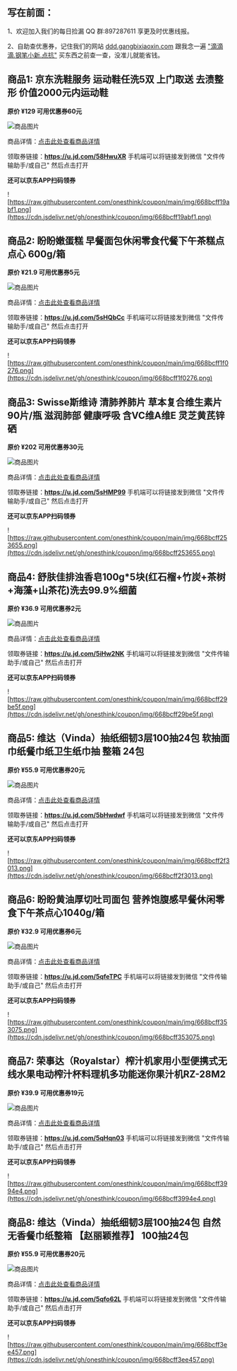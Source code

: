 ## 写在前面：

1、欢迎加入我们的每日捡漏 QQ 群:897287611 享更及时优惠线报。

2、自助查优惠券，记住我们的网站 [ddd.gangbixiaoxin.com](https://ddd.gangbixiaoxin.com) 跟我念一遍 ["滴滴滴.钢笔小新.点抗"](https://ddd.gangbixiaoxin.com) 买东西之前查一查，没准儿就能省钱。

## 商品1: 京东洗鞋服务 运动鞋任洗5双 上门取送 去渍整形 价值2000元内运动鞋

**原价 ¥129 可用优惠券60元**

![商品图片](http://img14.360buyimg.com/n1/jfs/t1/114841/8/24240/121358/62665ef2E508b1529/ea0713784ac0ec1a.jpg)

商品详情：[点击此处查看商品详情](https://union-click.jd.com/jdc?e=1003156031&amp;p=JF8BAacJK1olXwIDVF1eCU0fB18IGloUXgQLUl1dCEgnRzBQRQQlBENHFRxWFlVMWzBeTA9KQl1XSwwDVFVPRjtUBAJQAVsMFgQZBBkRQywBYQV1Jl9EPVsofzRcYjJfSR50XGgAVlk5DiJVVAdsGRlsOENiNVZKSEdjeh9tbChAGHBrBj0qayhVexpsSDlPPQRiJlYuahFFRw99Yzh3XFRJNCxUbS9jf218Q1JGP1x-Uz4CcC9sYAxLbARtP3JbMwIrbDxKVhZJRT9ONm1mVT4BcDJjZhtrbAViJFBhIwcIX3tDaGYPGihQAGVGIisueytgCmxWHlNTUQoyVW5eCUsQCmkPHVIQbTYCVG4LZksWAm4JElMSWAYyVW5dDkgWBm0BH18WXwQEZF5VD3vArtfdkerA1b_WytaKsezCitPchdMlbTYBZF5cCUkXB2gJGVslbQYBZF1tViUWUGkLGVlBXWhfHAwbVgNfWAENGVwWXwIGXG5fCUoVAV84KwkTHUULLgA9cxJRamp9bCRePFtVBhs8CSUVAWhsHTJXCm5mVhwkbQ53Ymc4G2s)

领取券链接：**https://u.jd.com/58HwuXR** 手机端可以将链接发到微信 "文件传输助手/或自己" 然后点击打开

**还可以京东APP扫码领券**

![https://raw.githubusercontent.com/onesthink/coupon/main/img/668bcff19abf1.png](https://cdn.jsdelivr.net/gh/onesthink/coupon/img/668bcff19abf1.png)

## 商品2: 盼盼嫩蛋糕 早餐面包休闲零食代餐下午茶糕点点心 600g/箱

**原价 ¥21.9 可用优惠券5元**

![商品图片](http://img14.360buyimg.com/n1/jfs/t1/149553/8/35124/176535/6684cadaF238ee5e8/825dc8638c322fdf.jpg)

商品详情：[点击此处查看商品详情](https://union-click.jd.com/jdc?e=1003156031&amp;p=JF8BAaUJK1olXwMKXFZdCk0RA18IGloVXAcEU1ZbDUInRzBQRQQlBENHFRxWFlVMWzBeTA9KQl1XSwwDVFVPRjtUBAJQAVsMFgQZBDd1diZJWzh0FnV9FV0NAE0SWGlUQzxqPWgAKTU9agp-ZCdaSBxiGUQLVRhKSEdjeh9tbDhyGXFdPA4pQTxLexpvYjlMIQR2HFc4ahF_RxttYwt3XGZJICxVey9jc21-eVJyP1x9EykCaCJsYAxLbAR9DnJhPwEpCTxKVhZJWDtNG1ZiI1dUcDJjYRt7UgdiNH5mIwcuX3tyXRhAYFJ-VGNyVywYdlVgVzVafRt1UQoyVW5eCUsQCmkPHVIQbTYCVG4fZgpWVi0LGlsSbQcyVFheCU4VCmkMG1oVWTYCXFlt3-av1uW5ztOsiZiKg-f63cKr1_GAK2slXjYCVV9fCE8QAm0IK2sVXjYBZAAzCRgRAG0MGlh7AE5QEhtUABl5Bm0PHlsXVQUyVl9cCkknM190eS5cHEZhNRUudwoUU2cOHgATAV5lKz4zCjZ8Yw1JcjxdD1VFIxofAUpRM284)

领取券链接：**https://u.jd.com/5sHQbCc** 手机端可以将链接发到微信 "文件传输助手/或自己" 然后点击打开

**还可以京东APP扫码领券**

![https://raw.githubusercontent.com/onesthink/coupon/main/img/668bcff1f0276.png](https://cdn.jsdelivr.net/gh/onesthink/coupon/img/668bcff1f0276.png)

## 商品3: Swisse斯维诗 清肺养肺片 草本复合维生素片90片/瓶 滋润肺部 健康呼吸 含VC维A维E 灵芝黄芪锌硒

**原价 ¥202 可用优惠券30元**

![商品图片](http://img14.360buyimg.com/n1/jfs/t1/232312/7/22134/126784/668a9c15Fd747c6be/1906f89a6c924717.jpg)

商品详情：[点击此处查看商品详情](https://union-click.jd.com/jdc?e=1003156031&amp;p=JF8BAaIJK1olXwMKUltZDEkWA18KGlgRWwECZBoCUBVIMzZNXhpXVhgcDwYCXhxDXHBTTkRHA1ocDBsJVFRORjNVFRlPGQoCLgMDATd1SgsPSVpFW3hDXSwoaBYeQilmGT59HnwDDjoNQwpWAwkJGQVqSkYOIAEtaz90eDF8byxzKlxAUTwkYzdgZypNfzlyPmUDFRw4cTxrYxh_RzlnPnphMBsYfyJkdA96eBxiJG5kIy06Sz1uWTdgRD9mKnR1PTcHXQlydxtqbChmH3J7JA4pUQJTex8cGS4BX3MyXB45dQ5HYQxoBS1TJ3NkEyE2ei0RVWMEK1olXgcCU1dbD00eBl84G1slDmhZAUIfThNVQTsMK1olXQABVVtfAU0TCmoNHWsVVQEyg_Pl3cGm1uexz8Wdir-lgdfh3NWfM184GGsVXAcAVFpaCUkXM18IGGsWbVhsVQ1VCEkTVmhmRhNHG0NXHFkzDUkTB2YKG1klXwcDVlxtOHsXeTJWEid3FGIFBl8NDjVWCh19ewYcHEBsVjs1SzEWWQtYUBpUXWADVgAiOEsn)

领取券链接：**https://u.jd.com/5sHMP99** 手机端可以将链接发到微信 "文件传输助手/或自己" 然后点击打开

**还可以京东APP扫码领券**

![https://raw.githubusercontent.com/onesthink/coupon/main/img/668bcff253655.png](https://cdn.jsdelivr.net/gh/onesthink/coupon/img/668bcff253655.png)

## 商品4: 舒肤佳排浊香皂100g*5块(红石榴+竹炭+茶树+海藻+山茶花)洗去99.9%细菌

**原价 ¥36.9 可用优惠券2元**

![商品图片](http://img14.360buyimg.com/n1/jfs/t1/231334/23/22054/166758/66826cabF2fdaeadb/8d82127749558c26.jpg)

商品详情：[点击此处查看商品详情](https://union-click.jd.com/jdc?e=1003156031&amp;p=JF8BAaMJK1olXwIDVV5UCk0QBl8IGloUWQQGVlZfDU8nRzBQRQQlBENHFRxWFlVMWzBeTA9KQl1XSwwDVFVPRjtUBAJQAVsMFgQZBDJKVAhcZitGCU1UNAAPejhBCxFObjwRH2gAPSwVVStDWRNPRy1UHWZJAzZKSEdjeh9tbChmGHF7KA4qQTxUexpvaTlPNQRiHFc5ahFnRwxtYCt3FAdJIAZUaC9kAm1reVJwP19QXD4VfzxsYAxLbARtDX9hIwArbDxKVhZJRT9dKntlM1YccDJjZhtrcBtiNH5RLS0iX3tDCypzbiBQGGNyFDY7QVVyVGcWQgtDUQoyVW5eCUsQCmkPHVIQbTYCVG4OZgpFUTRNQWsUbQYEV19YCkIRBG4IGF4lXQ4FZInwsJ6dsrqAoo-L1dG784vUtJ-Ji184K1glXQcDVl5ZD0oVA184G1glXjZcOl8ODRweC2pYdQZdD0BHAw5dZk4VB24OElIVbQQDVVxfOHsnejJffA9oLVVWHwg9VhllcDkAZR1gOgJAOlw0egNKYztSZxxJK0dCNBUKYHsXMw)

领取券链接：**https://u.jd.com/5iHw2NK** 手机端可以将链接发到微信 "文件传输助手/或自己" 然后点击打开

**还可以京东APP扫码领券**

![https://raw.githubusercontent.com/onesthink/coupon/main/img/668bcff29be5f.png](https://cdn.jsdelivr.net/gh/onesthink/coupon/img/668bcff29be5f.png)

## 商品5: 维达（Vinda）抽纸细韧3层100抽24包 软抽面巾纸餐巾纸卫生纸巾抽 整箱 24包

**原价 ¥55.9 可用优惠券20元**

![商品图片](http://img14.360buyimg.com/n1/jfs/t1/3506/23/20561/177790/668a9f6aF2545b30e/9ed9e82300ba5ee7.jpg)

商品详情：[点击此处查看商品详情](https://union-click.jd.com/jdc?e=1003156031&amp;p=JF8BAdsJK1olXwIDVV1eCE0QAF8IGloRWAADVV9VAUwUAl9MRANLAjZbERscSkAJHTRQRA1CCVkdDwtCWhVLHTdNTwcKBENeCVAfUg8bWC9jHyNUAgALMiYLTggfaC9QE1xeCHhXOlxZC09XVS4LSzBrWnh6Cj49AFxXDxtxaz5hPnFDIDctbTJ0AzF8GStNOWVmEioVUit1AhtOexBlOWFbIBcpekp-YSZ0Wzh3B2RgHSYbazlrZRgJbAxhJGJRIz1dTz9IcwtzfCcTOE5hIjkCViNFZRNvYjhcGWVrIDc9eyxTdAZwcjtMIkJiLQMrfAJgXBhqYzxiBE9CIDchWyhPYCh8Yj92KWVxFCo0dC9sY3sKbk8XKDZ7UiMacx5feQpzR0FcK3ZSKzVHVUhnD2M4GmsWXAYFXVhaDkISM18IG2tUMwYDVV1aDU4UM244G10WXAMAXVhaCE8RAl8IE1wliqu6gdTs3cOu1_GAzOKyiI--gMDVOHsnAF8IGloXXQIFVVxdOHsXAF8LKwV7XFUEV15ZARl5XidaXR5DCV1sUVxaAUwXB2k4GVoUXwQyZG4GSCATey5XHVJzJVBEF1Y2SBMfBCRdZQ57XwIBUB4LSUhHaBEPZSNLPWYKZF5t)

领取券链接：**https://u.jd.com/5bHwdwf** 手机端可以将链接发到微信 "文件传输助手/或自己" 然后点击打开

**还可以京东APP扫码领券**

![https://raw.githubusercontent.com/onesthink/coupon/main/img/668bcff2f3013.png](https://cdn.jsdelivr.net/gh/onesthink/coupon/img/668bcff2f3013.png)

## 商品6: 盼盼黄油厚切吐司面包 营养饱腹感早餐休闲零食下午茶点心1040g/箱

**原价 ¥32.9 可用优惠券6元**

![商品图片](http://img14.360buyimg.com/n1/jfs/t1/168079/6/41147/148245/6684c58dFac97fc79/205f5627f17a5894.jpg)

商品详情：[点击此处查看商品详情](https://union-click.jd.com/jdc?e=1003156031&amp;p=JF8BAaUJK1olXwMKXFdUDE0XBV8IGloUWgAHUVdeCU0nRzBQRQQlBENHFRxWFlVMWzBeTA9KQl1XSwwDVFVPRjtUBAJQAVsMFgQZBDBBUBcIbx9JXllVPwIvSS4VVw5hWSwWKGhQLCAKXiB0Bwl9czlTJE8DPwBKSEdjeh9tbChqHHFrNA0qUSxWexpvazlPDwR1Nlc4ahJnRw9TYCh3XHZJIDxUaC9kd21_eVNlP19qXClfeBhsYAxLbAR9DnJbLx4rbDxKVhZWQSxeIWFiVCEZcDJjZhtraB9iNHJRIAciX3tUBxRRXF9tIGVYIhcjWC1vBA5fejJlUQoyVW5eCUsQCmkPHVIQbTYCVG4fZgpWVi0LGlsSbQcyVFheCU4VCmkPHFoRVTYCXFlt3-av1uW5ztOsiZiKg-f63cKr1_GAK2slXjYCVV9fCE8QAm0IK2sVXjYBZAAzCRgQBmYIGll7AE5QEhsGSx55Bm0PHF8QWAEyVl9cCkknM19zTQhtXXJGCF0CXyBLcS5tGQ90NER1VyszWjNpVDljeF9zKG5gEicUCSBJM284)

领取券链接：**https://u.jd.com/5qfeTPC** 手机端可以将链接发到微信 "文件传输助手/或自己" 然后点击打开

**还可以京东APP扫码领券**

![https://raw.githubusercontent.com/onesthink/coupon/main/img/668bcff353075.png](https://cdn.jsdelivr.net/gh/onesthink/coupon/img/668bcff353075.png)

## 商品7: 荣事达（Royalstar）榨汁机家用小型便携式无线水果电动榨汁杯料理机多功能迷你果汁机RZ-28M2

**原价 ¥39.9 可用优惠券19元**

![商品图片](http://img14.360buyimg.com/n1/jfs/t1/188575/31/47650/115049/667a5e38Fe2e51ff2/ac5c34d3dfb65a19.jpg)

商品详情：[点击此处查看商品详情](https://union-click.jd.com/jdc?e=1003156031&amp;p=JF8BAacJK1olXwIDVVpVCEkVAF8IGloUWAICVl5VAEInRzBQRQQlBENHFRxWFlVMWzBeTA9KQl1XSwwDVFVPRjtUBAJQAVsMFgQZBB9-ZT9VaFtNKFxZEgIUcgpSfDgKGhtFNWgAFQ41YQ1KdidIflpNH2dlBz1KSEdjeh9tbChiHnJ7KDwkawJLexpsSDlMKQRhNlc0ahJFRxh9Ywt3FH5JIAZVfi9jd21rU1J3P19lECkkVTxsYAxLbARDOHFxNwApCTxKVhZJRTx3OWJ1I1dVcDJjZhtraBlhJG5RIAciX3t1cwxTWzBlJWVHNlhacjVDcxZAWRhlUQoyVW5eCUsQCmkPHVIQbTYCVG4LZksWAm4JGlgXWwEyVW5dDkgWBm0BHVwcXAcAZF5VD3vArtfdkerA1b_WytaKsezCitPchdMlbTYBZF5cCUkXB2gJGVslbQYBZF1tViUWUGkKGghBDmhfHAwbTRZCVQENGV8SWg8DUW5fCUoVAV84Kw98O1ZfJ14FfRFMRTNBYRpQIlEAVR4NYCUVQj9gch1IKE5CMV8FSipwUAw4G2s)

领取券链接：**https://u.jd.com/5qHqn03** 手机端可以将链接发到微信 "文件传输助手/或自己" 然后点击打开

**还可以京东APP扫码领券**

![https://raw.githubusercontent.com/onesthink/coupon/main/img/668bcff3994e4.png](https://cdn.jsdelivr.net/gh/onesthink/coupon/img/668bcff3994e4.png)

## 商品8: 维达（Vinda）抽纸细韧3层100抽24包  自然无香餐巾纸整箱 【赵丽颖推荐】 100抽24包

**原价 ¥55.9 可用优惠券20元**

![商品图片](http://img14.360buyimg.com/n1/jfs/t1/247303/12/14706/177790/668a9f68F65375212/055866d7b7b0554d.jpg)

商品详情：[点击此处查看商品详情](https://union-click.jd.com/jdc?e=1003156031&amp;p=JF8BAdQJK1olXwIDVV1dCEIXA18MH1wXVQQGVVpVDHtTXDdWRGtMGENDFlVDFhBPXDlfTwQKBlMdBgABFhNSVzMXQh5JAAhADhpRXi1ySwgIcz5TDlprVgYHDihtRhdpQDxeMwRKEBc7YTNeXm5oewt8X3IAEkkdBDxuZwh_UhJQKn9yMic-exxwehx3bAFcGGNaNyE-VSxWZ21rZyxxBEZnCzU0aD9eRApXTiR1OW1BIAY9UDx0cDN8Yg13Kk9lFSYoYz11WRsOfxIdAFNyPwArcRFyYxxrWzh8LWN2Jwsda0l_ZgxrXV1iAmZSICoIVj8VWQZ_aDBJPQd2Nik-ewlgegthbCh-HH5yQFwoHEliMzdqXCJhKk9VNx8jTRh-a2djEi11JGYOWG5cOEgWA2gBHVwTVAMyZF5dOAp5A24JGFwQWAUyVW5dDkgWBm0BHVwdWQcFZF5VD3vArtfdkerA1b_WytaKsezCitPchdMlbTYBZF5cCUkXB2gJGVslbQYBZF1tViUWUGcIGV9AWmhfHAwbTRdPRgENGV8RVQUCVG5fCUoVAV84Kw1zOE5lVDY4ThhLam1QQV12J0N6NQU6QyUVSytBfTJtFFsDND4NYUljASk4G2s)

领取券链接：**https://u.jd.com/5qfo62L** 手机端可以将链接发到微信 "文件传输助手/或自己" 然后点击打开

**还可以京东APP扫码领券**

![https://raw.githubusercontent.com/onesthink/coupon/main/img/668bcff3ee457.png](https://cdn.jsdelivr.net/gh/onesthink/coupon/img/668bcff3ee457.png)

